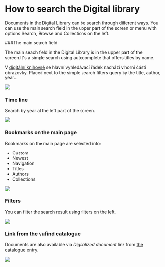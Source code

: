 # How to search the Digital library
Documents in the Digital Library can be search through different ways. You can use the main search field in the upper part of the screen or menu with options Search, Browse and Collections on the left.

###The main search field 

The main seach field in the Digital Library is in the upper part of the screen.It's a simple search using autocomplete that offers titles by name.

V <a class="external" href="http://kramerius.mzk.cz/" target="_blank">digitální knihovně</a> se hlavní vyhledávací řádek nachází v horní části obrazovky.
Placed next to the simple search filters query by the title, author, year...

![](/images/help/jakHledat/jednoducheHledani.png)

### Time line
Search by year at the left part of the screen.

![](/images/help/jakHledat/casovaOsa.png)

### Bookmarks on the main page
Bookmarks on the main page are selected into:

* Custom
* Newest
* Navigation
* Titles
* Authors
* Collections

![](/images/help/jakHledat/zalozky.png)

### Filters
You can filter the search result using filters on the left.

![](/images/help/jakHledat/filtry.png)

### Link from the vufind catalogue
Documents are also available via *Digitalized document* link from <a class="external" href="https://vufind.mzk.cz/" target="_blank">the catalogue</a> entry.

![](/images/help/jakHledat/katalog.png)
